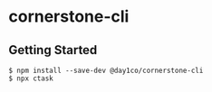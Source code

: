 # cornerstone-cli

## Getting Started

```console
$ npm install --save-dev @day1co/cornerstone-cli
$ npx ctask
```
